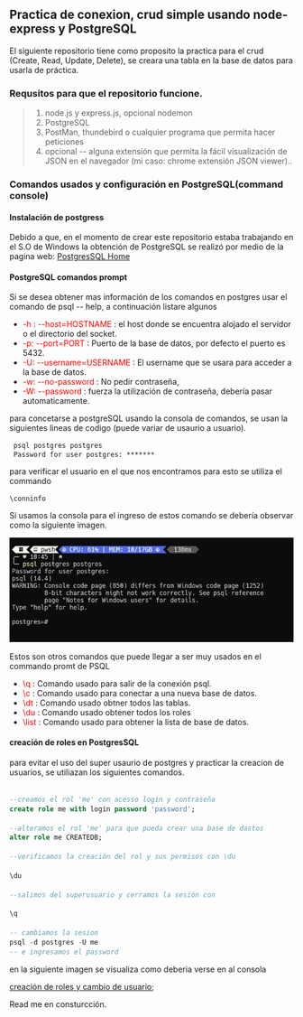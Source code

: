 ## Practica de conexion, crud simple usando node-express y PostgreSQL

  El siguiente repositorio tiene como proposito la practica para el crud (Create, Read, Update, Delete), se creara una tabla en la base de datos para usarla de práctica.

### Requsitos para que el repositorio funcione.

> 1. node.js y express.js, opcional nodemon
> 2. PostgreSQL
> 3. PostMan, thundebird o cualquier programa que permita hacer peticiones
> 4. opcional -- alguna extensión que permita la fácil visualización de JSON en el navegador (mi caso: chrome extensión JSON viewer)..


### Comandos usados y configuración en PostgreSQL(command console)

#### Instalación de postgress

Debido a que, en el momento de crear este repositorio estaba trabajando en el S.O de Windows la obtención de PostgreSQL se realizó por medio de la pagina web: [PostgresSQL Home](https://www.postgresql.org/)

#### PostgreSQL comandos prompt

Si se desea obtener mas información de los comandos en postgres usar el comando de psql -- help, a continuación listare algunos 

- <span style='color:red'>-h : --host=HOSTNAME </span> : el host donde se encuentra alojado el servidor o el directorio del socket.
- <span style='color:red'>-p: --port=PORT</span> : Puerto de la base de datos, por defecto el puerto es 5432.
- <span style='color:red'>-U: --username=USERNAME</span> : El username que se usara para acceder a la base de datos.
- <span style='color:red'>-w: --no-password</span> : No pedir contraseña,
- <span style='color:red'>-W: --password</span> : fuerza la utilización de contraseña, debería pasar automaticamente.

para concetarse a postgreSQL usando la consola de comandos, se usan la siguientes lineas de codigo (puede variar de usaurio a usuario).

```
 psql postgres postgres
 Password for user postgres: *******
 ```
para verificar el usuario en el que nos encontramos para esto se utiliza el commando
 ```
\conninfo
```

Si usamos la consola para el ingreso de estos comando se debería observar como la siguiente imagen.

![interface con comandos PSQL](https://github.com/nicolanda/node-api-postgreSQL/blob/main/src/public/imagen_1_promt_start.JPG?raw=true)

Estos son otros comandos que puede llegar a ser muy usados en el commando promt de PSQL

- <span style='color:red'>\q</span> : Comando usado para salir de la conexión psql.
- <span style='color:red'>\c</span> : Comando usado para conectar a una nueva base de datos.
- <span style='color:red'>\dt</span> : Comando usado obtner todos las tablas.
- <span style='color:red'>\du</span> : Comando usado obtener todos los roles
- <span style='color:red'>\list</span> : Comando usado para obtener la lista de base de datos.


#### creación de roles en PostgresSQL

para evitar el uso del super usaurio de postgres y practicar la creacion de usuarios, se utiliazan los siguientes comandos.

```sql

--creamos el rol 'me' con acesso login y contraseña
create role me with login password 'password';

--alteramos el rol 'me' para que pueda crear una base de dastos
alter role me CREATEDB;

--verificamos la creación del rol y sus permisos con \du

\du

--salimos del superusuario y cerramos la sesión con

\q

-- cambiamos la sesion 
psql -d postgres -U me
-- e ingresamos el password
```

en la siguiente imagen se visualiza como deberia verse en al consola

[creación de roles y cambio de usuario]();


Read me en consturcción.